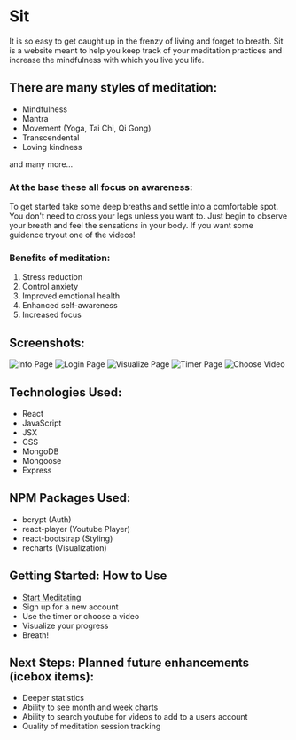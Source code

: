 # Sit
It is so easy to get caught up in the frenzy of living and forget to breath. Sit is a website meant to help you keep track of your meditation practices and increase the mindfulness with which you live you life.   

## There are many styles of meditation: 
 - Mindfulness
 - Mantra
 - Movement (Yoga, Tai Chi, Qi Gong)
 - Transcendental
 - Loving kindness

 and many more...

### At the base these all focus on awareness:
 To get started take some deep breaths and settle into a comfortable spot. You don't need to cross your legs unless you want to. Just begin to observe your breath and feel the sensations in your body. If you want some guidence tryout one of the videos!

### Benefits of meditation: 
  1. Stress reduction
  2. Control anxiety
  3. Improved emotional health
  4. Enhanced self-awareness
  5. Increased focus


## Screenshots:

![Info Page](https://i.imgur.com/j8iKgd1.png "Info Page")
![Login Page](https://i.imgur.com/iKSJbR5.png "Login Page")
![Visualize Page](https://i.imgur.com/V1xdCGJ.png "Visualize Page")
![Timer Page](https://i.imgur.com/YzTUgMT.png "Timer Page")
![Choose Video](https://i.imgur.com/IGGD2XY.png "Choose Video Modal")

## Technologies Used: 
  - React
  - JavaScript 
  - JSX
  - CSS
  - MongoDB
  - Mongoose
  - Express

## NPM Packages Used: 
  - bcrypt (Auth)
  - react-player (Youtube Player)
  - react-bootstrap (Styling)
  - recharts (Visualization)

## Getting Started: How to Use
  - [Start Meditating](https://sit-lrj.herokuapp.com/)
  - Sign up for a new account
  - Use the timer or choose a video
  - Visualize your progress 
  - Breath!
  
## Next Steps: Planned future enhancements (icebox items):
  - Deeper statistics
  - Ability to see month and week charts
  - Ability to search youtube for videos to add to a users account
  - Quality of meditation session tracking